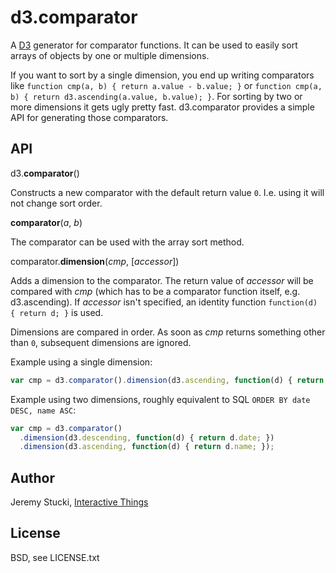 # d3.comparator

A [D3](http://d3js.org) generator for comparator functions. It can be used to easily sort arrays of objects by one or multiple dimensions.

If you want to sort by a single dimension, you end up writing comparators like `function cmp(a, b) { return a.value - b.value; }` or `function cmp(a, b) { return d3.ascending(a.value, b.value); }`. For sorting by two or more dimensions it gets ugly pretty fast. d3.comparator provides a simple API for generating those comparators.

## API

d3.<b>comparator</b>()

Constructs a new comparator with the default return value `0`. I.e. using it will not change sort order.

<b>comparator</b>(<i>a</i>, <i>b</i>)

The comparator can be used with the array sort method.

comparator.<b>dimension</b>(<i>cmp</i>, [<i>accessor</i>])

Adds a dimension to the comparator. The return value of <i>accessor</i> will be compared with <i>cmp</i> (which has to be a comparator function itself, e.g. d3.ascending). If <i>accessor</i> isn't specified, an identity function `function(d) { return d; }` is used.

Dimensions are compared in order. As soon as <i>cmp</i> returns something other than `0`, subsequent dimensions are ignored.

Example using a single dimension:

```javascript
var cmp = d3.comparator().dimension(d3.ascending, function(d) { return d.value; });
```

Example using two dimensions, roughly equivalent to SQL `ORDER BY date DESC, name ASC`:

```javascript
var cmp = d3.comparator()
  .dimension(d3.descending, function(d) { return d.date; })
  .dimension(d3.ascending, function(d) { return d.name; });
```

## Author

Jeremy Stucki, [Interactive Things](http://interactivethings.com)

## License

BSD, see LICENSE.txt